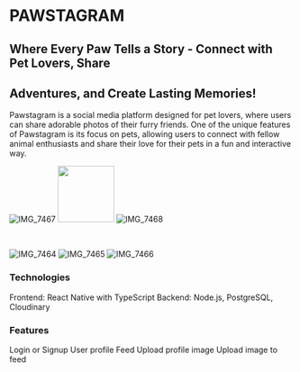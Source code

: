 # PAWSTAGRAM

## Where Every Paw Tells a Story - Connect with Pet Lovers, Share

## Adventures, and Create Lasting Memories!

Pawstagram is a social media platform designed for pet lovers, where users can share adorable photos of their furry friends. One of the unique features of Pawstagram is its focus on pets, allowing users to connect with fellow animal enthusiasts and share their love for their pets in a fun and interactive way.

![IMG_7467](https://github.com/alexaoprisan/react-native-pawstagram/assets/150178211/a2dfbc67-11e6-4fa3-9e31-71d64847585f)
<img src="https://github.com/alexaoprisan/react-native-pawstagram/assets/150178211/a2dfbc67-11e6-4fa3-9e31-71d64847585f" width="100" height="100">
![IMG_7468](https://github.com/alexaoprisan/react-native-pawstagram/assets/150178211/796000a1-f7c6-4839-bb97-ac99e38ebaef)

</br>

![IMG_7464](https://github.com/alexaoprisan/react-native-pawstagram/assets/150178211/98f000af-4c94-4758-a1af-172a7fabb19b)
![IMG_7465](https://github.com/alexaoprisan/react-native-pawstagram/assets/150178211/a784a47b-c5af-4a48-bb6d-c3144f3bcab1)
![IMG_7466](https://github.com/alexaoprisan/react-native-pawstagram/assets/150178211/0e40c4d2-9bac-40b6-8c74-654c4b1f4ea0)


### Technologies

Frontend: React Native with TypeScript
Backend: Node.js, PostgreSQL, Cloudinary

### Features

Login or Signup
User profile
Feed
Upload profile image
Upload image to feed
